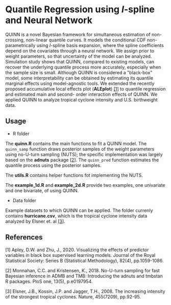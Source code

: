 # Quantile Regression using *I*-spline and Neural Network

QUINN is a novel Bayesian framework for simultaneous estimation of non-crossing, non-linear quantile curves. It models the conditional CDF non-parametrically using *I*-spline basis expansion, where the spline coefficients depend on the covariates through a neural network. 
We assign prior to weight parameters, so that uncertainty of the model can be analyzed. Simulation study shows that QUINN, compared to existing models, can recover the underlying quantile process more accurately, especially when the sample size is small. Although QUINN is
considered a "black-box" model, some interpretability can be obtained by estimating its quantile marginal effects using model-agnostic tools. We extended the recently proposed accumulative local effects plot (**ALEplot**) [[1]](#1) to quantile regression and estimated main and second-
order interaction effects of QUINN. We applied QUINN to analyze tropical cyclone intensity and U.S. birthweight data.

## Usage 

- R folder

The **quinn.R** contains the main functions to fit a QUINN model. The `quinn_samp` function draws posterior samples of the weight parameters using no-U-turn sampling (NUTS); the specific implementation was largely based on the **adnuts** package [[2]](#2). The `quinn_pred`
function estimates the quantile process using the posterior samples.

The **utils.R** contains helper functions fot implementing the NUTS.

The **example_1d.R** and **example_2d.R** provide two examples, one univariate and one bivariate, of using QUINN. 

- Data folder

Example datasets to which QUINN can be applied. The folder currenly contains **hurricane.csv**, which is the tropical cyclone intensity data analyzed by Elsner et. al [[3]](#3).

## References

<a id="1">[1]</a> 
Apley, D.W. and Zhu, J., 2020. Visualizing the effects of predictor variables in black box supervised learning models. Journal of the Royal Statistical Society: Series B (Statistical Methodology), 82(4), pp.1059-1086.

<a id="2">[2]</a> 
Monnahan, C.C. and Kristensen, K., 2018. No-U-turn sampling for fast Bayesian inference in ADMB and TMB: Introducing the adnuts and tmbstan R packages. PloS one, 13(5), p.e0197954.

<a id="3">[3]</a> 
Elsner, J.B., Kossin, J.P. and Jagger, T.H., 2008. The increasing intensity of the strongest tropical cyclones. Nature, 455(7209), pp.92-95.